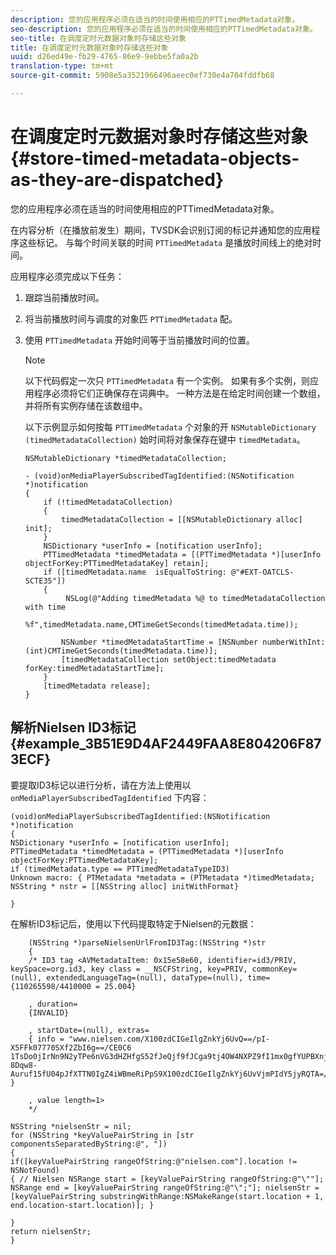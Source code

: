 ```yaml
---
description: 您的应用程序必须在适当的时间使用相应的PTTimedMetadata对象。
seo-description: 您的应用程序必须在适当的时间使用相应的PTTimedMetadata对象。
seo-title: 在调度定时元数据对象时存储这些对象
title: 在调度定时元数据对象时存储这些对象
uuid: d26ed49e-fb29-4765-86e9-9ebbe5fa0a2b
translation-type: tm+mt
source-git-commit: 5908e5a3521966496aeec0ef730e4a704fddfb68

---
```



# 在调度定时元数据对象时存储这些对象 {#store-timed-metadata-objects-as-they-are-dispatched}

您的应用程序必须在适当的时间使用相应的PTTimedMetadata对象。

在内容分析（在播放前发生）期间，TVSDK会识别订阅的标记并通知您的应用程序这些标记。 与每个时间关联的时间 `PTTimedMetadata` 是播放时间线上的绝对时间。

应用程序必须完成以下任务：

1. 跟踪当前播放时间。
1. 将当前播放时间与调度的对象匹 `PTTimedMetadata` 配。

1. 使用 `PTTimedMetadata` 开始时间等于当前播放时间的位置。

   >[!NOTE]
   >
   >以下代码假定一次只 `PTTimedMetadata` 有一个实例。 如果有多个实例，则应用程序必须将它们正确保存在词典中。 一种方法是在给定时间创建一个数组，并将所有实例存储在该数组中。

   以下示例显示如何按每 `PTTimedMetadata` 个对象的开 `NSMutableDictionary (timedMetadataCollection)` 始时间将对象保存在键中 `timedMetadata`。

   ```
   NSMutableDictionary *timedMetadataCollection; 
   
   - (void)onMediaPlayerSubscribedTagIdentified:(NSNotification *)notification 
   { 
       if (!timedMetadataCollection) 
       { 
           timedMetadataCollection = [[NSMutableDictionary alloc] init]; 
       } 
       NSDictionary *userInfo = [notification userInfo]; 
       PTTimedMetadata *timedMetadata = [(PTTimedMetadata *)[userInfo objectForKey:PTTimedMetadataKey] retain]; 
       if ([timedMetadata.name  isEqualToString: @"#EXT-OATCLS-SCTE35"]) 
       { 
            NSLog(@"Adding timedMetadata %@ to timedMetadataCollection with time                      
                    %f",timedMetadata.name,CMTimeGetSeconds(timedMetadata.time)); 
   
           NSNumber *timedMetadataStartTime = [NSNumber numberWithInt:(int)CMTimeGetSeconds(timedMetadata.time)]; 
           [timedMetadataCollection setObject:timedMetadata forKey:timedMetadataStartTime]; 
       } 
       [timedMetadata release]; 
   }
   ```

## 解析Nielsen ID3标记 {#example_3B51E9D4AF2449FAA8E804206F873ECF}

要提取ID3标记以进行分析，请在方法上使用以 `onMediaPlayerSubscribedTagIdentified` 下内容：

```
(void)onMediaPlayerSubscribedTagIdentified:(NSNotification *)notification 
{ 
NSDictionary *userInfo = [notification userInfo]; 
PTTimedMetadata *timedMetadata = (PTTimedMetadata *)[userInfo objectForKey:PTTimedMetadataKey]; 
if (timedMetadata.type == PTTimedMetadataTypeID3) 
Unknown macro: { PTMetadata *metadata = (PTMetadata *)timedMetadata; NSString * nstr = [[NSString alloc] initWithFormat} 
 
}
```

在解析ID3标记后，使用以下代码提取特定于Nielsen的元数据：

```
    (NSString *)parseNielsenUrlFromID3Tag:(NSString *)str 
    { 
    /* ID3 tag <AVMetadataItem: 0x15e58e60, identifier=id3/PRIV, keySpace=org.id3, key class = __NSCFString, key=PRIV, commonKey=(null), extendedLanguageTag=(null), dataType=(null), time= {110265598/4410000 = 25.004} 
 
    , duration= 
    {INVALID} 
 
    , startDate=(null), extras= 
    { info = "www.nielsen.com/X100zdCIGeIlgZnkYj6UvQ==/pI-X5FFk07770SXf2ZbI6g==/CE0C6​1TsDo0jIrNn9N2yTPe6nVG3dHZHfgS52fJeQjf9fJCga9tj4OW4NXPZ9fI1mx0gfYUPBXnjqolHemZPtn_FCoNg​8Dqw8-Auruf15fU04pJfXTTN0IgZ4iWBmeRiPpS9X100zdCIGeIlgZnkYj6UvVjmPIdY5jyRQTA=/00000/21778/00"; } 
 
    , value length=1> 
    */ 
 
NSString *nielsenStr = nil; 
for (NSString *keyValuePairString in [str componentsSeparatedByString:@", "]) 
{ 
if([keyValuePairString rangeOfString:@"nielsen.com"].location != NSNotFound) 
{ // Nielsen NSRange start = [keyValuePairString rangeOfString:@"\""]; NSRange end = [keyValuePairString rangeOfString:@"\";"]; nielsenStr = [keyValuePairString substringWithRange:NSMakeRange(start.location + 1, end.location-start.location)]; } 
 
} 
return nielsenStr; 
}
```

